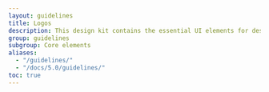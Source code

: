 ```yaml
---
layout: guidelines
title: Logos
description: This design kit contains the essential UI elements for designing, prototyping and building Orange products and services on the web.
group: guidelines
subgroup: Core elements
aliases:
  - "/guidelines/"
  - "/docs/5.0/guidelines/"
toc: true
---
```

